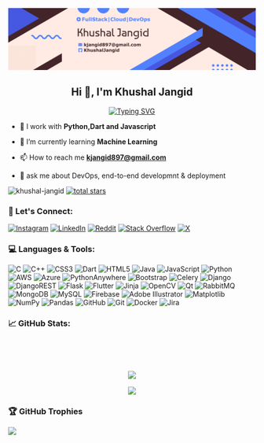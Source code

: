<img src="banner.png">
<h2 align="center">Hi 👋, I'm Khushal Jangid</h2>
<p align="center">
<a href="https://git.io/typing-svg"><img src="https://readme-typing-svg.herokuapp.com?font=Fira+Code&duration=2000&pause=200&color=EBF724&width=435&lines=Full+Stack+Developer;Problem+Solver;Graphic+Designer;Cloud+Practitioner;" alt="Typing SVG" /></a>
</p>

- 🔭 I work with **Python,Dart and Javascript**

- 🌱 I’m currently learning **Machine Learning** 

- 📫 How to reach me **kjangid897@gmail.com**

- 💬 ask me about DevOps, end-to-end developmnt & deployment 

<!-- [![](https://visitcount.itsvg.in/api?id=khushaljangid&icon=6&color=1)](https://visitcount.itsvg.in) -->

<img src="https://komarev.com/ghpvc/?username=khushaljangid&label=Profile%20views&color=0e75b6&style=for-the-badge" alt="khushal-jangid" />
<a href="https://github.com/khushaljangid?tab=repositories&sort=stargazers">
         <img alt="total stars" title="Total stars on GitHub" src="https://custom-icon-badges.demolab.com/github/stars/khushaljangid?color=55960c&style=for-the-badge&labelColor=488207&logo=star"/></a>

### 🤝 Let's Connect:
[![Instagram](https://img.shields.io/badge/Instagram-%23E4405F.svg?logo=Instagram&logoColor=white)](https://instagram.com/khushal._.0505) [![LinkedIn](https://img.shields.io/badge/LinkedIn-%230077B5.svg?logo=linkedin&logoColor=white)](https://www.linkedin.com/in/khushal-jangid/) [![Reddit](https://img.shields.io/badge/Reddit-%23FF4500.svg?logo=Reddit&logoColor=white)](https://reddit.com/user/Khushal897) [![Stack Overflow](https://img.shields.io/badge/-Stackoverflow-FE7A16?logo=stack-overflow&logoColor=white)](https://stackoverflow.com/users/14458028) [![X](https://img.shields.io/badge/X-black.svg?logo=X&logoColor=white)](https://x.com/_KhushalJangid) 

### 💻 Languages & Tools:
![C](https://img.shields.io/badge/c-%2300599C.svg?style=for-the-badge&logo=c&logoColor=white) ![C++](https://img.shields.io/badge/c++-%2300599C.svg?style=for-the-badge&logo=c%2B%2B&logoColor=white) ![CSS3](https://img.shields.io/badge/css3-%231572B6.svg?style=for-the-badge&logo=css3&logoColor=white) ![Dart](https://img.shields.io/badge/dart-%230175C2.svg?style=for-the-badge&logo=dart&logoColor=white) ![HTML5](https://img.shields.io/badge/html5-%23E34F26.svg?style=for-the-badge&logo=html5&logoColor=white) ![Java](https://img.shields.io/badge/java-%23ED8B00.svg?style=for-the-badge&logo=openjdk&logoColor=white) ![JavaScript](https://img.shields.io/badge/javascript-%23323330.svg?style=for-the-badge&logo=javascript&logoColor=%23F7DF1E) ![Python](https://img.shields.io/badge/python-3670A0?style=for-the-badge&logo=python&logoColor=ffdd54) ![AWS](https://img.shields.io/badge/AWS-%23FF9900.svg?style=for-the-badge&logo=amazon-aws&logoColor=white) ![Azure](https://img.shields.io/badge/azure-%230072C6.svg?style=for-the-badge&logo=microsoftazure&logoColor=white) ![PythonAnywhere](https://img.shields.io/badge/pythonanywhere-%232F9FD7.svg?style=for-the-badge&logo=pythonanywhere&logoColor=151515) ![Bootstrap](https://img.shields.io/badge/bootstrap-%238511FA.svg?style=for-the-badge&logo=bootstrap&logoColor=white) ![Celery](https://img.shields.io/badge/celery-%23a9cc54.svg?style=for-the-badge&logo=celery&logoColor=ddf4a4) ![Django](https://img.shields.io/badge/django-%23092E20.svg?style=for-the-badge&logo=django&logoColor=white) ![DjangoREST](https://img.shields.io/badge/DJANGO-REST-ff1709?style=for-the-badge&logo=django&logoColor=white&color=ff1709&labelColor=gray) ![Flask](https://img.shields.io/badge/flask-%23000.svg?style=for-the-badge&logo=flask&logoColor=white) ![Flutter](https://img.shields.io/badge/Flutter-%2302569B.svg?style=for-the-badge&logo=Flutter&logoColor=white) ![Jinja](https://img.shields.io/badge/jinja-white.svg?style=for-the-badge&logo=jinja&logoColor=black) ![OpenCV](https://img.shields.io/badge/opencv-%23white.svg?style=for-the-badge&logo=opencv&logoColor=white) ![Qt](https://img.shields.io/badge/Qt-%23217346.svg?style=for-the-badge&logo=Qt&logoColor=white) ![RabbitMQ](https://img.shields.io/badge/rabbitmq-FF6600?style=for-the-badge&logo=rabbitmq&logoColor=white) ![MongoDB](https://img.shields.io/badge/MongoDB-%234ea94b.svg?style=for-the-badge&logo=mongodb&logoColor=white) ![MySQL](https://img.shields.io/badge/mysql-4479A1.svg?style=for-the-badge&logo=mysql&logoColor=white) ![Firebase](https://img.shields.io/badge/firebase-a08021?style=for-the-badge&logo=firebase&logoColor=ffcd34) ![Adobe Illustrator](https://img.shields.io/badge/adobe%20illustrator-%23FF9A00.svg?style=for-the-badge&logo=adobe%20illustrator&logoColor=white) ![Matplotlib](https://img.shields.io/badge/Matplotlib-%23ffffff.svg?style=for-the-badge&logo=Matplotlib&logoColor=black) ![NumPy](https://img.shields.io/badge/numpy-%23013243.svg?style=for-the-badge&logo=numpy&logoColor=white) ![Pandas](https://img.shields.io/badge/pandas-%23150458.svg?style=for-the-badge&logo=pandas&logoColor=white) ![GitHub](https://img.shields.io/badge/github-%23121011.svg?style=for-the-badge&logo=github&logoColor=white) ![Git](https://img.shields.io/badge/git-%23F05033.svg?style=for-the-badge&logo=git&logoColor=white) ![Docker](https://img.shields.io/badge/docker-%230db7ed.svg?style=for-the-badge&logo=docker&logoColor=white) ![Jira](https://img.shields.io/badge/jira-%230A0FFF.svg?style=for-the-badge&logo=jira&logoColor=white)
### 📈 GitHub Stats:
<!-- ![](https://github-readme-stats.vercel.app/api?username=khushaljangid&theme=dark&hide_border=false&include_all_commits=false&count_private=false)<br/>
![](https://github-readme-streak-stats.herokuapp.com/?user=khushaljangid&theme=dark&hide_border=false)<br/>
![](https://github-readme-stats.vercel.app/api/top-langs/?username=khushaljangid&theme=dark&hide_border=false&include_all_commits=false&count_private=false&layout=compact) -->
<p align="center">
<img align="center" src="https://github-readme-stats.vercel.app/api?username=khushaljangid&show_icons=true&theme=dark&locale=en" alt="" />
</p>
<p align="center">
<img align="center" src="https://github-readme-stats.vercel.app/api/top-langs?username=khushaljangid&show_icons=true&theme=dark&locale=en&layout=compact" alt="" />
</p>
<p align="center">
<img align="center" src="https://github-profile-summary-cards.vercel.app/api/cards/profile-details?username=khushaljangid&theme=tokyonight">
</p>
<p align="center">
<img align="center" src="https://github-readme-streak-stats.herokuapp.com/?user=khushaljangid&theme=tokyonight">
</p>

### 🏆 GitHub Trophies
![](https://github-profile-trophy.vercel.app/?username=khushaljangid&theme=gitdimmed&no-frame=false&no-bg=false&margin-w=4)

<!-- ### 🔝 Top Contributed Repo
![](https://github-contributor-stats.vercel.app/api?username=khushaljangid&limit=5&theme=dracula&combine_all_yearly_contributions=true) 

--- -->


<!-- Proudly created with GPRM ( https://gprm.itsvg.in ) -->
